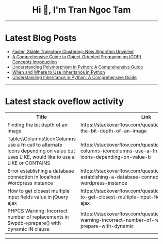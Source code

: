 <h1 align="center">Hi 👋, I'm Tran Ngoc Tam</h1>

---

# Latest Blog Posts 
<!-- BLOG-POST-LIST:START -->
- [Faster, Stable Trajectory Clustering: New Algorithm Unveiled](https://dev.to/aimodels-fyi/faster-stable-trajectory-clustering-new-algorithm-unveiled-50of)
- [A Comprehensive Guide to Object-Oriented Programming &lpar;OOP&rpar; Concepts Introduction](https://dev.to/arslanex/a-comprehensive-guide-to-object-oriented-programming-oop-concepts-introduction-2b90)
- [Understanding Polymorphism in Python: A Comprehensive Guide](https://dev.to/arslanex/understanding-polymorphism-in-python-a-comprehensive-guide-1ppl)
- [When and Where to Use Inheritance in Python](https://dev.to/arslanex/when-and-where-to-use-inheritance-in-python-27a1)
- [Understanding Inheritance in Python: A Comprehensive Guide](https://dev.to/arslanex/understanding-inheritance-in-python-a-comprehensive-guide-nfc)
<!-- BLOG-POST-LIST:END -->

---

# Latest stack oveflow activity
<table>
  <tr><th>Title</th><th>Link</th></tr>
  <!-- STACKOVERFLOW:START --><tr><td>Finding the bit depth of an image</td><td>https://stackoverflow.com/questions/79605276/finding-the-bit-depth-of-an-image</td></tr><tr><td>Tables\Columns\IconColumns use a fn call to alternate icons depending on value but uses LIKE, would like to use a LIKE or CONTAINS</td><td>https://stackoverflow.com/questions/79605229/tables-columns-iconcolumns-use-a-fn-call-to-alternate-icons-depending-on-value-b</td></tr><tr><td>Error establishing a database connection in localhost Wordpress instance</td><td>https://stackoverflow.com/questions/79605080/error-establishing-a-database-connection-in-localhost-wordpress-instance</td></tr><tr><td>How to get closest multiple input fields value in jQuery ajax</td><td>https://stackoverflow.com/questions/79604967/how-to-get-closest-multiple-input-fields-value-in-jquery-ajax</td></tr><tr><td>PHPCS Warning: Incorrect number of replacements in $wpdb-&gt;prepare&lpar;&rpar; with dynamic IN clause</td><td>https://stackoverflow.com/questions/79604934/phpcs-warning-incorrect-number-of-replacements-in-wpdb-prepare-with-dynamic</td></tr><!-- STACKOVERFLOW:END -->
</table>

---


